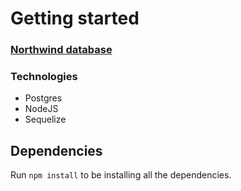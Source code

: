 # Getting started

### [Northwind database](https://github.com/pthom/northwind_psql)

### Technologies

- Postgres
- NodeJS
- Sequelize

## Dependencies

Run `npm install` to be installing all the dependencies.

